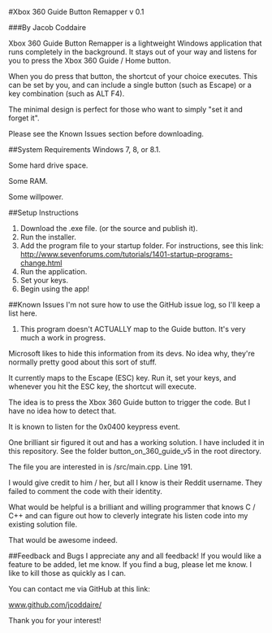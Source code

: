 #Xbox 360 Guide Button Remapper v 0.1

###By Jacob Coddaire

Xbox 360 Guide Button Remapper is a lightweight
Windows application that runs completely in the 
background. It stays out of your way and listens
for you to press the Xbox 360 Guide / Home button.

When you do press that button, the shortcut of your 
choice executes. This can be set by you, and can include
a single button (such as Escape) or a key combination
(such as ALT F4).

The minimal design is perfect for those who want to
simply "set it and forget it".

Please see the Known Issues section before downloading.


##System Requirements
Windows 7, 8, or 8.1. 

Some hard drive space.

Some RAM.

Some willpower.

##Setup Instructions
1. Download the .exe file. (or the source and publish it).
2. Run the installer.
3. Add the program file to your startup folder. For instructions, see this link: http://www.sevenforums.com/tutorials/1401-startup-programs-change.html
4. Run the application.
5. Set your keys.
6. Begin using the app!

##Known Issues
I'm not sure how to use the GitHub issue log, so I'll
keep a list here.

1. This program doesn't ACTUALLY map to the Guide button.
It's very much a work in progress.

Microsoft likes to hide this information from its devs.
No idea why, they're normally pretty good about this sort
of stuff.

It currently maps to the Escape (ESC) key. Run it,
set your keys, and whenever you hit the ESC key, the shortcut
will execute.

The idea is to press the Xbox 360 Guide button to trigger
the code. But I have no idea how to detect that.

It is known to listen for the 0x0400 keypress event.

One brilliant sir figured it out and has a working solution.
I have included it in this repository. See the folder
button_on_360_guide_v5 in the root directory. 

The file you are interested in is /src/main.cpp. Line 191.

I would give credit to him / her, but all I know is their
Reddit username. They failed to comment the code with their
identity.

What would be helpful is a brilliant and willing programmer
that knows C / C++ and can figure out how to cleverly integrate
his listen code into my existing solution file.

That would be awesome indeed. 

##Feedback and Bugs
I appreciate any and all feedback! If you would like
a feature to be added, let me know. If you find a bug,
please let me know. I like to kill those as quickly as 
I can.

You can contact me via GitHub at this link:

www.github.com/jcoddaire/

Thank you for your interest!